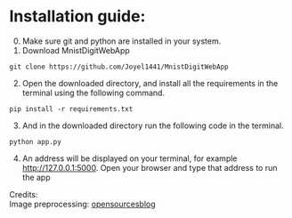 # Installation guide:
0. Make sure git and python are installed in your system.
1. Download MnistDigitWebApp
```
git clone https://github.com/Joyel1441/MnistDigitWebApp
```
2. Open the downloaded directory, and install all the requirements in the terminal using the following command.
```
pip install -r requirements.txt
```
3. And in the downloaded directory run the following code in the terminal.
```
python app.py
```
4. An address will be displayed on your terminal, for example http://127.0.0.1:5000.
Open your browser and type that address to run the app

Credits:\
Image preprocessing: [opensourcesblog](https://github.com/opensourcesblog/tensorflow-mnist)
